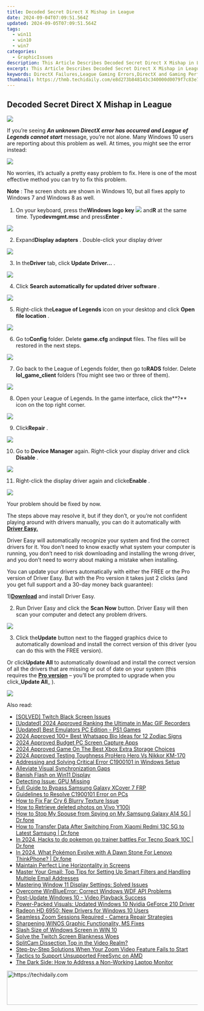 ```yaml
---
title: Decoded Secret Direct X Mishap in League
date: 2024-09-04T07:09:51.564Z
updated: 2024-09-05T07:09:51.564Z
tags:
  - win11
  - win10
  - win7
categories:
  - GraphicIssues
description: This Article Describes Decoded Secret Direct X Mishap in League
excerpt: This Article Describes Decoded Secret Direct X Mishap in League
keywords: DirectX Failures,League Gaming Errors,DirectX and Gaming Performance,League of Legends Technical Difficulties,DirectX Update Failures in PC Gaming,League of Legends Patch Glitches,DirectX 12 Gaming Issues
thumbnail: https://thmb.techidaily.com/e8d273b848143c340000d0079f7c83e7faa1151d78bf679fca424eb3bb1ead67.jpg
---
```


## Decoded Secret Direct X Mishap in League

![](https://images.drivereasy.com/wp-content/uploads/2016/11/error-an-unknown-directx-error-has-occurred-and-lol-cannot-start.jpg)

 If you’re seeing _**An unknown DirectX error has occurred and League of Legends cannot start**_  message, you’re not alone. Many Windows 10 users are reporting about this problem as well. At times, you might see the error instead:

![](https://images.drivereasy.com/wp-content/uploads/2016/11/directx-error.png)

 No worries, it’s actually a pretty easy problem to fix. Here is one of the most effective method you can try to fix this problem.

**Note** : The screen shots are shown in Windows 10, but all fixes apply to Windows 7 and Windows 8 as well.
  
 1) On your keyboard, press the**Windows logo key** ![](https://images.drivereasy.com/wp-content/uploads/2017/09/img_59af6ef27af2f.png) and**R** at the same time. Type**devmgmt.msc** and press**Enter** .

![](https://images.drivereasy.com/wp-content/uploads/2017/09/img_59af6ed0167ad.png)

 2) Expand**Display adapters** . Double-click your display driver

![](https://images.drivereasy.com/wp-content/uploads/2016/11/display-adapters-600x357.png)
  
 3) In the**Driver** tab, click **Update Driver…** .  
  
![](https://images.drivereasy.com/wp-content/uploads/2016/11/update-driver.png)

 4) Click **Search automatically for updated driver software** .  
  
![](https://images.drivereasy.com/wp-content/uploads/2016/11/search-automatically-for-updated-driver-software.png)

 5) Right-click the**League of Legends** icon on your desktop and click **Open file location** .
  
![](https://images.drivereasy.com/wp-content/uploads/2016/11/open-file-location-lol.jpg)
  
 6) Go to**Config** folder. Delete **game.cfg** and**input** files. The files will be restored in the next steps.
  
![](https://images.drivereasy.com/wp-content/uploads/2016/11/game-cfg-input-files.jpg)
  
 7) Go back to the League of Legends folder, then go to**RADS** folder. Delete **lol\_game\_client**  folders (You might see two or three of them).
  
![](https://images.drivereasy.com/wp-content/uploads/2016/11/lol_game_client-rads-lol.jpg)

 8) Open your League of Legends. In the game interface, click the**?** icon on the top right corner.
  
![](https://images.drivereasy.com/wp-content/uploads/2016/11/img_581aebafce253.jpg)
  
 9) Click**Repair** .
  
![](https://images.drivereasy.com/wp-content/uploads/2016/11/repair.jpg)
  
 10) Go to **Device Manager**  again. Right-click your display driver and click **Disable** .
  
![](https://images.drivereasy.com/wp-content/uploads/2016/11/disable-display-adapter.png)
  
 11) Right-click the display driver again and clicke**Enable** .
  
![](https://images.drivereasy.com/wp-content/uploads/2016/11/enable-display-adapter.png)
  
 Your problem should be fixed by now.

 The steps above may resolve it, but if they don’t, or you’re not confident playing around with drivers manually, you can do it automatically with [**Driver Easy.**](https://tools.techidaily.com/drivereasy/download/)

 Driver Easy will automatically recognize your system and find the correct drivers for it. You don’t need to know exactly what system your computer is running, you don’t need to risk downloading and installing the wrong driver, and you don’t need to worry about making a mistake when installing.

 You can update your drivers automatically with either the FREE or the Pro version of Driver Easy. But with the Pro version it takes just 2 clicks (and you get full support and a 30-day money back guarantee):

 1)[**Download**](https://tools.techidaily.com/drivereasy/download/) and install Driver Easy.

 2) Run Driver Easy and click the **Scan Now** button. Driver Easy will then scan your computer and detect any problem drivers.

![](https://images.drivereasy.com/wp-content/uploads/2017/07/img_596c9f7cef521.png)

 3) Click the**Update** button next to the flagged graphics dvice to automatically download and install the correct version of this driver (you can do this with the FREE version).

 Or click**Update All** to automatically download and install the correct version of all the drivers that are missing or out of date on your system (this requires the [**Pro version**](https://tools.techidaily.com/drivereasy/download/) – you’ll be prompted to upgrade when you click_**Update All**_ ).

![](https://images.drivereasy.com/wp-content/uploads/2017/07/img_596c9f8ddba67.jpg)

<ins class="adsbygoogle"
     style="display:block"
     data-ad-format="autorelaxed"
     data-ad-client="ca-pub-7571918770474297"
     data-ad-slot="1223367746"></ins>



<ins class="adsbygoogle"
     style="display:block"
     data-ad-client="ca-pub-7571918770474297"
     data-ad-slot="8358498916"
     data-ad-format="auto"
     data-full-width-responsive="true"></ins>





<span class="atpl-alsoreadstyle">Also read:</span>
<div><ul>
<li><a href="https://graphic-issues.techidaily.com/solved-twitch-black-screen-issues/"><u>[SOLVED] Twitch Black Screen Issues</u></a></li>
<li><a href="https://screen-video-capture.techidaily.com/updated-2024-approved-ranking-the-ultimate-in-mac-gif-recorders/"><u>[Updated] 2024 Approved  Ranking the Ultimate in Mac GIF Recorders</u></a></li>
<li><a href="https://screen-video-capture.techidaily.com/updated-best-emulators-pc-edition-ps1-games/"><u>[Updated] Best Emulators  PC Edition - PS1 Games</u></a></li>
<li><a href="https://extra-resources.techidaily.com/2024-approved-100plus-best-whatsapp-bio-ideas-for-12-zodiac-signs/"><u>2024 Approved  100+ Best Whatsapp Bio Ideas for 12 Zodiac Signs</u></a></li>
<li><a href="https://screen-mirroring-recording.techidaily.com/2024-approved-budget-pc-screen-capture-apps/"><u>2024 Approved  Budget PC Screen Capture Apps</u></a></li>
<li><a href="https://remote-screen-capture.techidaily.com/2024-approved-game-on-the-best-xbox-extra-storage-choices/"><u>2024 Approved  Game On  The Best Xbox Extra Storage Choices</u></a></li>
<li><a href="https://article-files.techidaily.com/2024-approved-testing-toughness-prohero-hero-vs-nikkor-km-170/"><u>2024 Approved  Testing Toughness  ProHero Hero Vs Nikkor KM-170</u></a></li>
<li><a href="https://graphic-issues.techidaily.com/addressing-and-solving-critical-error-c1900101-in-windows-setup/"><u>Addressing and Solving Critical Error C1900101 in Windows Setup</u></a></li>
<li><a href="https://graphic-issues.techidaily.com/alleviate-visual-synchronization-gaps/"><u>Alleviate Visual Synchronization Gaps</u></a></li>
<li><a href="https://graphic-issues.techidaily.com/banish-flash-on-win11-display/"><u>Banish Flash on Win11 Display</u></a></li>
<li><a href="https://graphic-issues.techidaily.com/detecting-issue-gpu-missing/"><u>Detecting Issue: GPU Missing</u></a></li>
<li><a href="https://bypass-frp.techidaily.com/full-guide-to-bypass-samsung-galaxy-xcover-7-frp-by-drfone-android/"><u>Full Guide to Bypass Samsung Galaxy XCover 7 FRP</u></a></li>
<li><a href="https://graphic-issues.techidaily.com/guidelines-to-resolve-c1900101-error-on-pcs/"><u>Guidelines to Resolve C1900101 Error on PCs</u></a></li>
<li><a href="https://graphic-issues.techidaily.com/how-to-fix-far-cry-6-blurry-texture-issue/"><u>How to Fix Far Cry 6 Blurry Texture Issue</u></a></li>
<li><a href="https://blog-min.techidaily.com/how-to-retrieve-deleted-photos-on-vivo-y100i-by-stellar-photo-recovery-android-mobile-photo-recover/"><u>How to Retrieve  deleted photos on Vivo Y100i</u></a></li>
<li><a href="https://change-location.techidaily.com/how-to-stop-my-spouse-from-spying-on-my-samsung-galaxy-a14-5g-drfone-by-drfone-virtual-android/"><u>How to Stop My Spouse from Spying on My Samsung Galaxy A14 5G | Dr.fone</u></a></li>
<li><a href="https://android-transfer.techidaily.com/how-to-transfer-data-after-switching-from-xiaomi-redmi-13c-5g-to-latest-samsung-drfone-by-drfone-transfer-from-android-transfer-from-android/"><u>How to Transfer Data After Switching From Xiaomi Redmi 13C 5G to Latest Samsung | Dr.fone</u></a></li>
<li><a href="https://android-pokemon-go.techidaily.com/in-2024-hacks-to-do-pokemon-go-trainer-battles-for-tecno-spark-10c-drfone-by-drfone-virtual-android/"><u>In 2024, Hacks to do pokemon go trainer battles For Tecno Spark 10C | Dr.fone</u></a></li>
<li><a href="https://android-pokemon-go.techidaily.com/in-2024-what-pokemon-evolve-with-a-dawn-stone-for-lenovo-thinkphone-drfone-by-drfone-virtual-android/"><u>In 2024, What Pokémon Evolve with A Dawn Stone For Lenovo ThinkPhone? | Dr.fone</u></a></li>
<li><a href="https://graphic-issues.techidaily.com/maintain-perfect-line-horizontality-in-screens/"><u>Maintain Perfect Line Horizontality in Screens</u></a></li>
<li><a href="https://technical-tips.techidaily.com/master-your-gmail-top-tips-for-setting-up-smart-filters-and-handling-multiple-email-addresses/"><u>Master Your Gmail: Top Tips for Setting Up Smart Filters and Handling Multiple Email Addresses</u></a></li>
<li><a href="https://graphic-issues.techidaily.com/mastering-window-11-display-settings-solved-issues/"><u>Mastering Window 11 Display Settings: Solved Issues</u></a></li>
<li><a href="https://graphic-issues.techidaily.com/overcome-winblueerror-correct-windows-wdf-api-problems/"><u>Overcome WinBlueError: Correct Windows WDF API Problems</u></a></li>
<li><a href="https://graphic-issues.techidaily.com/post-update-windows-10-video-playback-success/"><u>Post-Update Windows 10 - Video Playback Success</u></a></li>
<li><a href="https://graphic-issues.techidaily.com/power-packed-visuals-updated-windows-10-nvidia-geforce-210-driver/"><u>Power-Packed Visuals: Updated Windows 10 Nvidia GeForce 210 Driver</u></a></li>
<li><a href="https://graphic-issues.techidaily.com/radeon-hd-6950-new-drivers-for-windows-10-users/"><u>Radeon HD 6950: New Drivers for Windows 10 Users</u></a></li>
<li><a href="https://graphic-issues.techidaily.com/seamless-zoom-sessions-required-camera-repair-strategies/"><u>Seamless Zoom Sessions Required - Camera Repair Strategies</u></a></li>
<li><a href="https://graphic-issues.techidaily.com/sharpening-winos-graphic-functionality-ms-fixes/"><u>Sharpening WINOS Graphic Functionality, MS Fixes</u></a></li>
<li><a href="https://graphic-issues.techidaily.com/slash-size-of-windows-screen-in-win-10/"><u>Slash Size of Windows Screen in WIN 10</u></a></li>
<li><a href="https://graphic-issues.techidaily.com/solve-the-twitch-screen-blankness-woes/"><u>Solve the Twitch Screen Blankness Woes</u></a></li>
<li><a href="https://screen-video-capture.techidaily.com/splitcam-dissection-top-in-the-video-realm/"><u>SplitCam Dissection  Top in the Video Realm?</u></a></li>
<li><a href="https://tech-recovery.techidaily.com/step-by-step-solutions-when-your-zoom-video-feature-fails-to-start/"><u>Step-by-Step Solutions When Your Zoom Video Feature Fails to Start</u></a></li>
<li><a href="https://graphic-issues.techidaily.com/tactics-to-support-unsupported-freesync-on-amd/"><u>Tactics to Support Unsupported FreeSync on AMD</u></a></li>
<li><a href="https://graphic-issues.techidaily.com/the-dark-side-how-to-address-a-non-working-laptop-monitor/"><u>The Dark Side: How to Address a Non-Working Laptop Monitor</u></a></li>
</ul></div>

<!-- affiliate ads begin -->
<a href="https://laganoo.pxf.io/c/5597632/1484944/16446" target="_top" id="1484944">
  <img src="//a.impactradius-go.com/display-ad/16446-1484944" border="0" alt="https://techidaily.com" width="728" height="90"/>
</a>
<img height="0" width="0" src="https://laganoo.pxf.io/i/5597632/1484944/16446" style="position:absolute;visibility:hidden;" border="0" />
<!-- affiliate ads end -->